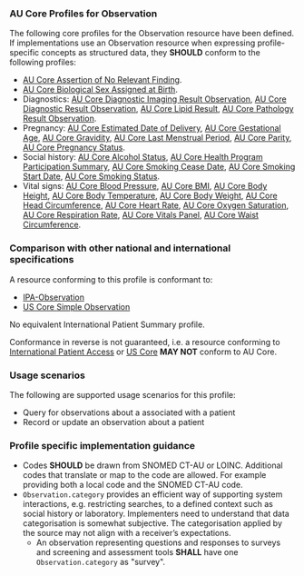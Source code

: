 ### AU Core Profiles for Observation
The following core profiles for the Observation resource have been defined. If implementations use an Observation resource when expressing profile-specific concepts as structured data, they **SHOULD** conform to the following profiles:

- [AU Core Assertion of No Relevant Finding](StructureDefinition-au-core-norelevantfinding.html).
- [AU Core Biological Sex Assigned at Birth](StructureDefinition-au-core-sexassignedatbirth.html).
- Diagnostics:
[AU Core Diagnostic Imaging Result Observation](StructureDefinition-au-core-diagnosticresult-imag.html),
[AU Core Diagnostic Result Observation](StructureDefinition-au-core-diagnosticresult.html),
[AU Core Lipid Result](StructureDefinition-au-core-lipid-result.html),
[AU Core Pathology Result Observation](StructureDefinition-au-core-diagnosticresult-path.html).
- Pregnancy:
[AU Core Estimated Date of Delivery](StructureDefinition-au-core-estimateddateofdelivery.html),
[AU Core Gestational Age](StructureDefinition-au-core-gestationalage.html),
[AU Core Gravidity](StructureDefinition-au-core-gravidity.html),
[AU Core Last Menstrual Period](StructureDefinition-au-core-lastmenstrualperiod.html),
[AU Core Parity](StructureDefinition-au-core-parity.html),
[AU Core Pregnancy Status](StructureDefinition-au-core-pregnancystatus.html).
- Social history:
[AU Core Alcohol Status](StructureDefinition-au-core-alcoholstatus.html),
[AU Core Health Program Participation Summary](StructureDefinition-au-core-healthprogramparticipation.html),
[AU Core Smoking Cease Date](StructureDefinition-au-core-smokingceasedate.html),
[AU Core Smoking Start Date](StructureDefinition-au-core-smokingstartdate.html),
[AU Core Smoking Status](StructureDefinition-au-core-smokingstatus.html).
- Vital signs: 
[AU Core Blood Pressure](StructureDefinition-au-core-bloodpressure.html),
[AU Core BMI](StructureDefinition-au-core-bmi.html),
[AU Core Body Height](StructureDefinition-au-core-bodyheight.html),
[AU Core Body Temperature](StructureDefinition-au-core-bodytemp.html),
[AU Core Body Weight](StructureDefinition-au-core-bodyweight.html),
[AU Core Head Circumference](StructureDefinition-au-core-headcircum.html),
[AU Core Heart Rate](StructureDefinition-au-core-heartrate.html),
[AU Core Oxygen Saturation](StructureDefinition-au-core-oxygensat.html),
[AU Core Respiration Rate](StructureDefinition-au-core-resprate.html),
[AU Core Vitals Panel](StructureDefinition-au-core-vitalspanel.html),
[AU Core Waist Circumference](StructureDefinition-au-core-waistcircum.html).


### Comparison with other national and international specifications

A resource conforming to this profile is conformant to:
- [IPA-Observation](https://build.fhir.org/ig/HL7/fhir-ipa/StructureDefinition-ipa-observation.html)
- [US Core Simple Observation](http://hl7.org/fhir/us/core/StructureDefinition/us-core-simple-observation)

No equivalent International Patient Summary profile.

Conformance in reverse is not guaranteed, i.e. a resource conforming to [International Patient Access](https://build.fhir.org/ig/HL7/fhir-ipa) or [US Core](http://hl7.org/fhir/us/core) **MAY NOT** conform to AU Core.


### Usage scenarios

The following are supported usage scenarios for this profile:

- Query for observations about a associated with a patient
- Record or update an observation about a patient


### Profile specific implementation guidance
- Codes **SHOULD** be drawn from SNOMED CT-AU or LOINC. Additional codes that translate or map to the code are allowed. For example providing both a local code and the SNOMED CT-AU code.
- `Observation.category` provides an efficient way of supporting system interactions, e.g. restricting searches, to a defined context such as social history or laboratory. Implementers need to understand that data categorisation is somewhat subjective. The categorisation applied by the source may not align with a receiver’s expectations.
  - An observation representing questions and responses to surveys and screening and assessment tools **SHALL** have one `Observation.category` as "survey".




